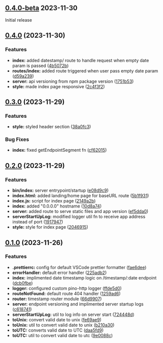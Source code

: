 ##  [0.4.0-beta]() 2023-11-30

Initial release

## [0.4.0](https://github.com/zhid0399123/xcixtimestamp/compare/0.3.0-beta...0.4.0) (2023-11-30)


### Features

* **index:** added datestamp/ route to handle request when empty date param is passed ([4b5072b](https://github.com/zhid0399123/xcixtimestamp/commit/4b5072ba509d49b5766bd9408040db0ff9e7ab0e))
* **routes/index:** added route triggered when user pass empty date param ([d59a239](https://github.com/zhid0399123/xcixtimestamp/commit/d59a239593fd401431b676ab73945db6242e9a78))
* **server:** api versioning from npm package version ([1751b53](https://github.com/zhid0399123/xcixtimestamp/commit/1751b53381e77e946609e5e977fc676c2b920950))
* **style:** made index page responsive ([2c4f3f2](https://github.com/zhid0399123/xcixtimestamp/commit/2c4f3f2afb3720e8c67a1dadb0d6742330075cf8))

## [0.3.0](https://github.com/zhid0399123/xcixtimestamp/compare/0.2.0...0.3.0) (2023-11-29)


### Features

* **style:** styled header section ([38a0fc3](https://github.com/zhid0399123/xcixtimestamp/commit/38a0fc383ff09ca6a224f46960df43c968112140))


### Bug Fixes

* **index:** fixed getEndpointSegment fn ([cf62015](https://github.com/zhid0399123/xcixtimestamp/commit/cf620158f5eef32859f116801bb8ada3efd711ed))

## [0.2.0](https://github.com/zhid0399123/xcixtimestamp/compare/0.1.0...0.2.0) (2023-11-29)


### Features

* **bin/index:** server entrypoint/startup ([e08d9c9](https://github.com/zhid0399123/xcixtimestamp/commit/e08d9c9cd34c9c21f85fb9730f30678e32da1b30))
* **index.html:** added landing/home page for baseURL route ([5b1f931](https://github.com/zhid0399123/xcixtimestamp/commit/5b1f93101be92035f0a00aa1ce0a4e27e10f032a))
* **index.js:** script for index page ([2149a2b](https://github.com/zhid0399123/xcixtimestamp/commit/2149a2b968b11859d72ba3c6559ba2f1c416e53a))
* **index:** added "0.0.0.0" hostname ([10d8a74](https://github.com/zhid0399123/xcixtimestamp/commit/10d8a74b757b335a2a2ae5de9a5b3820b37fb394))
* **server:** added route to serve static files and app version ([ef5dda0](https://github.com/zhid0399123/xcixtimestamp/commit/ef5dda0909b539fd2790cfea692fb46d6137302a))
* **serverStartUpLog:** modified logger util fn to receive app address instead of port ([1917947](https://github.com/zhid0399123/xcixtimestamp/commit/191794745cba070eb081f5422951b3e74c063ab1))
* **style:** style for index page ([2046915](https://github.com/zhid0399123/xcixtimestamp/commit/2046915feb7c39e7acaafe522ec4804403f1ada1))

## [0.1.0](https://github.com/zhid0399123/xcixtimestamp/compare/daa5fd9fe6f46bf9976500850e6e827b60f81777...0.1.0) (2023-11-26)


### Features

* **.prettierrc:** config for default VSCode prettier formatter ([fae6dee](https://github.com/zhid0399123/xcixtimestamp/commit/fae6deea282f4984bc278a638e8b96385ce7ecf7))
* **errorHandler:** default error handler ([225adb2](https://github.com/zhid0399123/xcixtimestamp/commit/225adb20f697b4e115ef2c31f8051e55653f97b9))
* **index:** implimented date timestamp logic on /timestamp/:date endpoint ([dcb0fbe](https://github.com/zhid0399123/xcixtimestamp/commit/dcb0fbe3cc16722586285839efc3eddfde560e61))
* **logger:** configured custom pino-http logger ([ffde5d0](https://github.com/zhid0399123/xcixtimestamp/commit/ffde5d07f594bd3b47f475b707c92bff3947f4cf))
* **routeNotFound:** default route 404 handler ([1259ad6](https://github.com/zhid0399123/xcixtimestamp/commit/1259ad6a04e78267fa361c12bf6e9c4eb2ea6bca))
* **router:** timestamp router module ([66d9907](https://github.com/zhid0399123/xcixtimestamp/commit/66d99075edd932496776733a3a815388ab5329bb))
* **server:** endpoint versioning and implimented server startup logs ([c618741](https://github.com/zhid0399123/xcixtimestamp/commit/c618741d753fa758bc7ab24c54a5377f2fcbf2bb))
* **serverStartUpLog:** util to log info on server start ([724448d](https://github.com/zhid0399123/xcixtimestamp/commit/724448d9d6a05176035f0cba1d35957bcb80aa65))
* **toUnix:** convert valid date to unix ([fe69ae9](https://github.com/zhid0399123/xcixtimestamp/commit/fe69ae94852dab0c535721e6e9542f9caf707f78))
* **toUnix:** util to convert valid date to unix ([b210a30](https://github.com/zhid0399123/xcixtimestamp/commit/b210a3014b9e7945df5b814557b61817251c0238))
* **toUTC:** converts valid date to UTC ([daa5fd9](https://github.com/zhid0399123/xcixtimestamp/commit/daa5fd9fe6f46bf9976500850e6e827b60f81777))
* **toUTC:** util to convert valid date to utc ([9e0088c](https://github.com/zhid0399123/xcixtimestamp/commit/9e0088cbd4eb82b981c32659b62a39b700730955))

